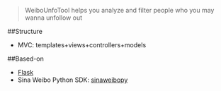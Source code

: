 > WeiboUnfoTool helps you analyze and filter people who you may wanna unfollow out

##Structure

- MVC: templates+views+controllers+models

##Based-on

- [Flask](https://github.com/mitsuhiko/flask)
- Sina Weibo Python SDK: [sinaweibopy](https://github.com/michaelliao/sinaweibopy)
